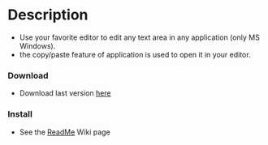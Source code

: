 # Description #
  * Use your favorite editor to edit any text area in any application (only MS Windows).
  * the copy/paste feature of application is used to open it in your editor.

### Download ###
  * Download last version [here](http://code.google.com/p/external-editor/downloads/list)

### Install ###
  * See the [ReadMe](http://code.google.com/p/external-editor/wiki/ReadMe) Wiki page